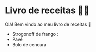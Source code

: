 # Livro de receitas :man_cook:

Olá! Bem vindo ao meu livro de receitas :wave:

- Strogonoff de frango : 
- Pavê
- Bolo de cenoura

